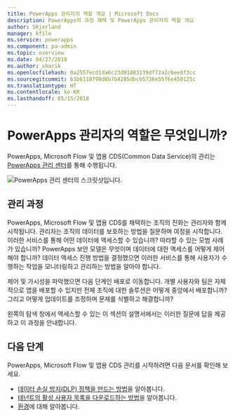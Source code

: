 ```yaml
---
title: PowerApps 관리자의 역할 개요 | Microsoft Docs
description: PowerApps의 과정 채택 및 PowerApps 관리자의 역할 개요
author: SKjerland
manager: kfile
ms.service: powerapps
ms.component: pa-admin
ms.topic: overview
ms.date: 04/27/2018
ms.author: sharik
ms.openlocfilehash: 0a2557ecd1da6c23d01883239df72a2c6ee8f3cc
ms.sourcegitcommit: b3b6118790d6b7b4285dbcb5736e55f6e450125c
ms.translationtype: HT
ms.contentlocale: ko-KR
ms.lasthandoff: 05/15/2018
---
```

# <a name="whats-the-role-of-a-powerapps-administrator"></a>PowerApps 관리자의 역할은 무엇입니까?
PowerApps, Microsoft Flow 및 앱용 CDS(Common Data Service)의 관리는 [PowerApps 관리 센터](https://admin.powerapps.com)를 통해 수행됩니다.

![PowerApps 관리 센터의 스크릿샷입니다.](./media/index/admin-center.png)

## <a name="administration-journey"></a>관리 과정
PowerApps, Microsoft Flow 및 앱용 CDS를 채택하는 조직의 진화는 관리자와 함께 시작됩니다. 관리자는 조직의 데이터를 보호하는 방법을 질문하며 여정을 시작합니다. 이러한 서비스를 통해 어떤 데이터에 액세스할 수 있습니까? 따라할 수 있는 모범 사례가 있습니까? PowerApps 보안 모델은 무엇이며 데이터에 대한 액세스를 어떻게 제어해야 합니까? 데이터 액세스 진행 방법을 결정했으면 이러한 서비스를 통해 사용자가 수행하는 작업을 모니터링하고 관리하는 방법을 알아야 합니다.

제어 및 가시성을 파악했으면 다음 단계인 배포로 이동합니다. 개별 사용자와 팀은 자체적으로 앱을 배포할 수 있지만 전체 조직에 대한 솔루션은 어떻게 중앙에서 배포합니까? 그리고 어떻게 업데이트를 조정하며 문제를 식별하고 해결합니까?

왼쪽의 탐색 창에서 액세스할 수 있는 이 섹션의 설명서에서는 이러한 질문에 답을 제공하고 이 과정을 안내합니다.

## <a name="next-steps"></a>다음 단계
PowerApps, Microsoft Flow 및 앱용 CDS 관리를 시작하려면 다음 문서를 확인해 보세요.
* [데이터 손실 방지(DLP) 정책을 만드는 방법](create-dlp-policy.md)을 알아봅니다.
* [테넌트의 활성 사용자 목록을 다운로드하는 방법](admin-view-user-licenses.md)을 알아봅니다.
* [환경](environments-overview.md)에 대해 알아봅니다.
